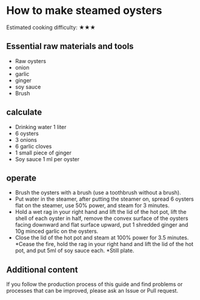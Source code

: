 # How to make steamed oysters

Estimated cooking difficulty: ★★★

## Essential raw materials and tools

* Raw oysters
* onion
* garlic
* ginger
* soy sauce
* Brush

## calculate

* Drinking water 1 liter
* 6 oysters
* 3 onions
* 6 garlic cloves
* 1 small piece of ginger
* Soy sauce 1 ml per oyster

## operate

* Brush the oysters with a brush (use a toothbrush without a brush).
* Put water in the steamer, after putting the steamer on, spread 6 oysters flat on the steamer, use 50% power, and steam for 3 minutes.
* Hold a wet rag in your right hand and lift the lid of the hot pot, lift the shell of each oyster in half, remove the convex surface of the oysters facing downward and flat surface upward, put 1 shredded ginger and 10g minced garlic on the oysters.
* Close the lid of the hot pot and steam at 100% power for 3.5 minutes.
*Cease the fire, hold the rag in your right hand and lift the lid of the hot pot, and put 5ml of soy sauce each.
*Still plate.

## Additional content

If you follow the production process of this guide and find problems or processes that can be improved, please ask an Issue or Pull request.